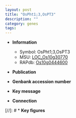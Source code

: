 ```yaml
---
layout: post
title: "OsPht1;3,OsPT3"
description: ""
category: genes
tags: 
---
```


* **Information**  
    + Symbol: OsPht1;3,OsPT3  
    + MSU: [LOC_Os10g30770](http://rice.uga.edu/cgi-bin/ORF_infopage.cgi?orf=LOC_Os10g30770)  
    + RAPdb: [Os10g0444600](http://rapdb.dna.affrc.go.jp/viewer/gbrowse_details/irgsp1?name=Os10g0444600)  

* **Publication**  

* **Genbank accession number**  

* **Key message**  

* **Connection**  

[//]: # * **Key figures**  


